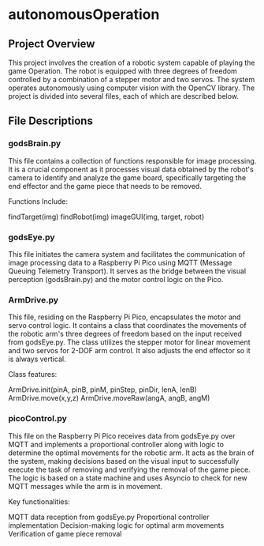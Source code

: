 # autonomousOperation
<h2>Project Overview</h2>
This project involves the creation of a robotic system capable of playing the game Operation. The robot is equipped with three degrees of freedom controlled by a combination of a stepper motor and two servos. The system operates autonomously using computer vision with the OpenCV library. The project is divided into several files, each of which are described below.

<h2>File Descriptions</h2>
<h3>godsBrain.py</h3>
This file contains a collection of functions responsible for image processing. It is a crucial component as it processes visual data obtained by the robot's camera to identify and analyze the game board, specifically targeting the end effector and the game piece that needs to be removed.

Functions Include:

findTarget(img)
findRobot(img)
imageGUI(img, target, robot)

<h3>godsEye.py</h3>
This file initiates the camera system and facilitates the communication of image processing data to a Raspberry Pi Pico using MQTT (Message Queuing Telemetry Transport). It serves as the bridge between the visual perception (godsBrain.py) and the motor control logic on the Pico.

<h3>ArmDrive.py</h3>
This file, residing on the Raspberry Pi Pico, encapsulates the motor and servo control logic. It contains a class that coordinates the movements of the robotic arm's three degrees of freedom based on the input received from godsEye.py. The class utilizes the stepper motor for linear movement and two servos for 2-DOF arm control. It also adjusts the end effector so it is always vertical.

Class features:

ArmDrive.init(pinA, pinB, pinM, pinStep, pinDir, lenA, lenB)
ArmDrive.move(x,y,z)
ArmDrive.moveRaw(angA, angB, angM)

<h3>picoControl.py</h3>
This file on the Raspberry Pi Pico receives data from godsEye.py over MQTT and implements a proportional controller along with logic to determine the optimal movements for the robotic arm. It acts as the brain of the system, making decisions based on the visual input to successfully execute the task of removing and verifying the removal of the game piece. The logic is based on a state machine and uses Asyncio to check for new MQTT messages while the arm is in movement.

Key functionalities:

MQTT data reception from godsEye.py
Proportional controller implementation
Decision-making logic for optimal arm movements
Verification of game piece removal
